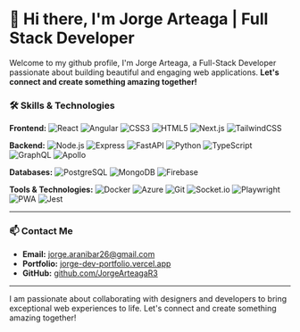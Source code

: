# 👋 Hi there, I'm Jorge Arteaga | Full Stack Developer
Welcome to my github profile, I'm Jorge Arteaga, a Full-Stack Developer passionate about building beautiful and engaging web applications.
**Let's connect and create something amazing together!**


### 🛠 Skills & Technologies

**Frontend:**
![React](https://img.shields.io/badge/-React-61DAFB?style=flat&logo=react&logoColor=white)
![Angular](https://img.shields.io/badge/-Angular-DD0031?style=flat&logo=angular&logoColor=white)
![CSS3](https://img.shields.io/badge/-CSS3-1572B6?style=flat&logo=css3&logoColor=white)
![HTML5](https://img.shields.io/badge/-HTML5-E34F26?style=flat&logo=html5&logoColor=white)
![Next.js](https://img.shields.io/badge/-Next.js-000000?style=flat&logo=next.js&logoColor=white)
![TailwindCSS](https://img.shields.io/badge/-TailwindCSS-38B2AC?style=flat&logo=tailwind-css&logoColor=white)

**Backend:**
![Node.js](https://img.shields.io/badge/-Node.js-339933?style=flat&logo=node.js&logoColor=white)
![Express](https://img.shields.io/badge/-Express-000000?style=flat&logo=express&logoColor=white)
![FastAPI](https://img.shields.io/badge/-FastAPI-009688?style=flat&logo=fastapi&logoColor=white)
![Python](https://img.shields.io/badge/-Python-3776AB?style=flat&logo=python&logoColor=white)
![TypeScript](https://img.shields.io/badge/-TypeScript-3178C6?style=flat&logo=typescript&logoColor=white)
![GraphQL](https://img.shields.io/badge/-GraphQL-E10098?style=flat&logo=graphql&logoColor=white)
![Apollo](https://img.shields.io/badge/-Apollo-311C87?style=flat&logo=apollo-graphql&logoColor=white)

**Databases:**
![PostgreSQL](https://img.shields.io/badge/-PostgreSQL-336791?style=flat&logo=postgresql&logoColor=white)
![MongoDB](https://img.shields.io/badge/-MongoDB-47A248?style=flat&logo=mongodb&logoColor=white)
![Firebase](https://img.shields.io/badge/-Firebase-FFCA28?style=flat&logo=firebase&logoColor=white)

**Tools & Technologies:**
![Docker](https://img.shields.io/badge/-Docker-2496ED?style=flat&logo=docker&logoColor=white)
![Azure](https://img.shields.io/badge/-Azure-0078D4?style=flat&logo=microsoft-azure&logoColor=white)
![Git](https://img.shields.io/badge/-Git-F05032?style=flat&logo=git&logoColor=white)
![Socket.io](https://img.shields.io/badge/-Socket.io-010101?style=flat&logo=socket.io&logoColor=white)
![Playwright](https://img.shields.io/badge/-Playwright-2B2E3A?style=flat&logo=playwright&logoColor=white)
![PWA](https://img.shields.io/badge/-PWA-5A0FC8?style=flat&logo=pwa&logoColor=white)
![Jest](https://img.shields.io/badge/-Jest-C21325?style=flat&logo=jest&logoColor=white)

---

### 📫 Contact Me

- **Email:** [jorge.aranibar26@gmail.com](mailto:jorge.aranibar26@gmail.com)
- **Portfolio:** [jorge-dev-portfolio.vercel.app](https://jorge-dev-portfolio.vercel.app)
- **GitHub:** [github.com/JorgeArteagaR3](https://github.com/JorgeArteagaR3)

---

I am passionate about collaborating with designers and developers to bring exceptional web experiences to life. Let's connect and create something amazing together!
